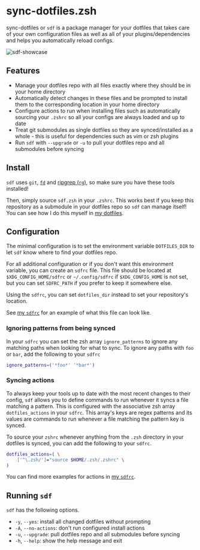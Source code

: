 # sync-dotfiles.zsh

sync-dotfiles or `sdf` is a package manager for your dotfiles that takes care of
your own configuration files as well as all of your plugins/dependencies and
helps you automatically reload configs.

![`sdf`-showcase](../assets/sdf-showcase.gif)

## Features

- Manage your dotfiles repo with all files exactly where they should be in your
  home directory
- Automatically detect changes in these files and be prompted to install them to
  the corresponding location in your home directory
- Configure actions to run when installing files such as automatically sourcing
  your `.zshrc` so all your configs are always loaded and up to date
- Treat git submodules as single dotfiles so they are synced/installed as a
  whole - this is useful for dependencies such as vim or zsh plugins
- Run `sdf` with `--upgrade` or `-u` to pull your dotfiles repo and all
  submodules before syncing

## Install

`sdf` uses `git`, [`fd`](https://github.com/sharkdp/fd) and [ripgrep
(`rg`)](https://github.com/BurntSushi/ripgrep), so make sure you have these
tools installed!

Then, simply source `sdf.zsh` in your `.zshrc`. This works best if you keep this
repository as a submodule in your dotfiles repo so `sdf` can manage itself! You
can see how I do this myself in [my
dotfiles](https://github.com/jannis-baum/dotfiles/blob/main/.zsh/.zshrc).

## Configuration

The minimal configuration is to set the environment variable `DOTFILES_DIR` to
let `sdf` know where to find your dotfiles repo.

For all additional configuration or if you don't want this environment variable,
you can create an `sdfrc` file. This file should be located at
`$XDG_CONFIG_HOME/sdfrc` or `~/.config/sdfrc` if `$XDG_CONFIG_HOME` is not set,
but you can set `SDFRC_PATH` if you prefer to keep it somewhere else.

Using the `sdfrc`, you can set `dotfiles_dir` instead to set your repository's
location.

See [my
`sdfrc`](https://github.com/jannis-baum/dotfiles/blob/main/.config/sdfrc) for an
example of what this file can look like.

### Ignoring patterns from being synced

In your `sdfrc` you can set the zsh array `ignore_patterns` to ignore any
matching paths when looking for what to sync. To ignore any paths with `foo` or
`bar`, add the following to your `sdfrc`

```zsh
ignore_patterns=('*foo*' '*bar*')
```

### Syncing actions

To always keep your tools up to date with the most recent changes to their
config, `sdf` allows you to define commands to run whenever it syncs a file
matching a pattern. This is configured with the associative zsh array
`dotfiles_actions` in your `sdfrc`. This array's keys are regex patterns and its
values are commands to run whenever a file matching the pattern key is synced.

To source your `zshrc` whenever anything from the `.zsh` directory in your
dotfiles is synced, you can add the following to your `sdfrc`.

```zsh
dotfiles_actions=( \
    ['^\.zsh/']="source $HOME/.zsh/.zshrc" \
)
```

You can find more examples for actions in [my
`sdfrc`](https://github.com/jannis-baum/dotfiles/blob/main/.config/sdfrc).

## Running `sdf`

`sdf` has the following options.

- `-y`, `--yes`: install all changed dotfiles without prompting
- `-A`, `--no-actions`: don't run configured install actions
- `-u`, `--upgrade`: pull dotfiles repo and all submodules before syncing
- `-h`, `--help`: show the help message and exit
